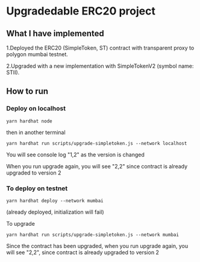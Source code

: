 # Upgradedable ERC20 project

## What I have implemented

1.Deployed the ERC20 (SimpleToken, ST) contract with transparent proxy to polygon mumbai testnet.

2.Upgraded with a new implementation with SimpleTokenV2 (symbol name: STII).

## How to run

### Deploy on localhost
```
yarn hardhat node
```
then in another terminal
```
yarn hardhat run scripts/upgrade-simpletoken.js --network localhost
```
You will see console log "1,2" as the version is changed

When you run upgrade again, you will see "2,2" since contract is already upgraded to version 2

### To deploy on testnet

```
yarn hardhat deploy --network mumbai
```
(already deployed, initialization will fail)

To upgrade
```
yarn hardhat run scripts/upgrade-simpletoken.js --network mumbai
```
Since the contract has been upgraded, when you run upgrade again, you will see "2,2", since contract is already upgraded to version 2
